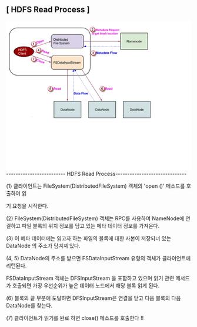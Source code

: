 ## **[ HDFS Read Process ]**



![HdfsImage](./assets/HdfsImage.jpg)------------------------- HDFS Read Process------------------------------

(1) 클라이언트는 FileSystem(DistributedFileSystem) 객체의 'open ()' 메소드를 호출하여 읽

기 요청을 시작한다. 

 

(2) FileSystem(DistributedFileSystem) 객체는 RPC를 사용하여 NameNode에 연결하고 파일 블록의 위치 정보를 담고 있는 메타 데이터 정보를 가져온다. 

 

(3) 이 메타 데이터에는 읽고자 하는 파일의 블록에 대한 사본이 저장되너 있는 DataNode 의 주소가 담겨져 있다.

 

(4, 5) DataNode의 주소를 받으면 FSDataInputStream 유형의 객체가 클라이언트에 리턴된다.

FSDataInputStream 객체는 DFSInputStream 을 포함하고 있으며 읽기 관련 메서드가 호출되면 가장 우선순위가 높은 데이터 노드에서 해당 블록 읽게 된다.

 

(6) 블록의 끝 부분에 도달하면 DFSInputStream은 연결을 닫고 다음 블록의 다음 DataNode를 찾는다.

 

(7) 클라이언트가 읽기를 완료 하면 close() 메소드를 호출한다 !!